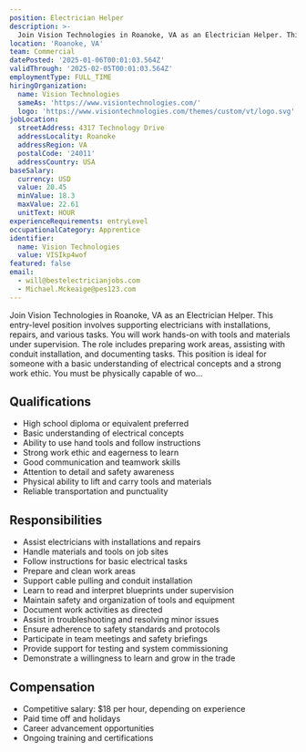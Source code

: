 ```yaml
---
position: Electrician Helper
description: >-
  Join Vision Technologies in Roanoke, VA as an Electrician Helper. This entry-level position involves supporting electricians with installations, repairs, and various tasks. You will work hands-on with tools and materials under supervision. The role includes preparing work areas, assisting with conduit installation, and documenting tasks. This position is ideal for someone with a basic understanding of electrical concepts and a strong work ethic. You must be physically capable of wo...
location: 'Roanoke, VA'
team: Commercial
datePosted: '2025-01-06T00:01:03.564Z'
validThrough: '2025-02-05T00:01:03.564Z'
employmentType: FULL_TIME
hiringOrganization:
  name: Vision Technologies
  sameAs: 'https://www.visiontechnologies.com/'
  logo: 'https://www.visiontechnologies.com/themes/custom/vt/logo.svg'
jobLocation:
  streetAddress: 4317 Technology Drive
  addressLocality: Roanoke
  addressRegion: VA
  postalCode: '24011'
  addressCountry: USA
baseSalary:
  currency: USD
  value: 20.45
  minValue: 18.3
  maxValue: 22.61
  unitText: HOUR
experienceRequirements: entryLevel
occupationalCategory: Apprentice
identifier:
  name: Vision Technologies
  value: VISIkp4wof
featured: false
email:
  - will@bestelectricianjobs.com
  - Michael.Mckeaige@pes123.com
---
```


Join Vision Technologies in Roanoke, VA as an Electrician Helper. This entry-level position involves supporting electricians with installations, repairs, and various tasks. You will work hands-on with tools and materials under supervision. The role includes preparing work areas, assisting with conduit installation, and documenting tasks. This position is ideal for someone with a basic understanding of electrical concepts and a strong work ethic. You must be physically capable of wo...

## Qualifications

- High school diploma or equivalent preferred
- Basic understanding of electrical concepts
- Ability to use hand tools and follow instructions
- Strong work ethic and eagerness to learn
- Good communication and teamwork skills
- Attention to detail and safety awareness
- Physical ability to lift and carry tools and materials
- Reliable transportation and punctuality

## Responsibilities

- Assist electricians with installations and repairs
- Handle materials and tools on job sites
- Follow instructions for basic electrical tasks
- Prepare and clean work areas
- Support cable pulling and conduit installation
- Learn to read and interpret blueprints under supervision
- Maintain safety and organization of tools and equipment
- Document work activities as directed
- Assist in troubleshooting and resolving minor issues
- Ensure adherence to safety standards and protocols
- Participate in team meetings and safety briefings
- Provide support for testing and system commissioning
- Demonstrate a willingness to learn and grow in the trade


## Compensation

- Competitive salary: $18 per hour, depending on experience
- Paid time off and holidays
- Career advancement opportunities
- Ongoing training and certifications